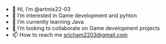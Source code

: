 - 👋 Hi, I’m @artmis22-03
- 👀 I’m interested in Game development and pyhton
- 🌱 I’m currently learning Java
- 💞️ I’m looking to collaborate on Game development projects
- 📫 How to reach me sricham2203@gmail.com

<!---
artmis22-03/artmis22-03 is a ✨ special ✨ repository because its `README.md` (this file) appears on your GitHub profile.
You can click the Preview link to take a look at your changes.
--->
